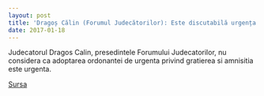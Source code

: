 ```yaml
---
layout: post
title: 'Dragoș Călin (Forumul Judecătorilor): Este discutabilă urgența privind proiectele de modificare a Codurilor și grațiere'
date: 2017-01-18
---
```


Judecatorul Dragos Calin, presedintele Forumului Judecatorilor, nu considera ca adoptarea ordonantei de urgenta privind gratierea si amnisitia este urgenta. 


[Sursa](http://www.agerpres.ro/justitie/2017/01/18/dragos-calin-forumul-judecatorilor-este-discutabila-urgenta-privind-proiectele-de-modificare-a-codurilor-si-gratiere-17-06-59)
